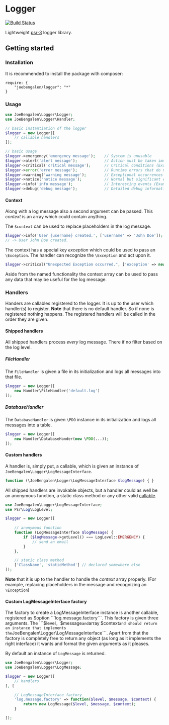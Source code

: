 # Logger
[![Build Status](https://secure.travis-ci.org/JoeBengalen/Logger.png)](http://travis-ci.org/JoeBengalen/Logger)

Lightweight [psr-3](https://github.com/php-fig/fig-standards/blob/master/accepted/PSR-3-logger-interface.md) logger library.

## Getting started

### Installation

It is recommended to install the package with composer:
```
require: {
    "joebengalen/logger": "*"
}
```

### Usage

```php
use JoeBengalen\Logger\Logger;
use JoeBengalen\Logger\Handler;

// basic instantiation of the logger
$logger = new Logger([
    // callable handlers
]);

// basic usage
$logger->emergency('emergency message');    // System is unusable
$logger->alert('alert message');            // Action must be taken immediately (Example: Entire website down, database unavailable, etc. This should trigger the SMS alerts and wake you up.)
$logger->critical('critical message');      // Critical conditions (Example: Application component unavailable, unexpected exception.)
$logger->error('error message');            // Runtime errors that do not require immediate action but should typically be logged and monitored.
$logger->warning('warning message');        // Exceptional occurrences that are not errors (Example: Use of deprecated APIs, poor use of an API, undesirable things that are not necessarily wrong.)
$logger->notice('notice message');          // Normal but significant events.
$logger->info('info message');              // Interesting events (Example: User logs in, SQL logs.)
$logger->debug('debug message');            // Detailed debug information.
```

#### Context

Along with a log message also a second argument can be passed. This *context* is an array which could contain anything.

The ```$context``` can be used to replace placeholders in the log message.
```php
$logger->info('User {username} created.', ['username' => 'John Doe']);
// -> User John Doe created.
```

The context has a special key *exception* which could be used to pass an ```\Exception```. The handler can recognize the ```\Exception``` and act upon it.
```php
$logger->critical("Unexpected Exception occurred.", ['exception' => new \Exception('Something went horribly wrong :(')]);
```

Aside from the named functionality the context array can be used to pass any data that may be useful for the log message.

### Handlers

Handers are callables registered to the logger. It is up to the user which handler(s) to register. **Note** that there is no default handler. So if none is registered nothing happens. The registered handlers will be called in the order they are given.

#### Shipped handlers
All shipped handlers process *every* log message. There if no filter based on the log level.

##### FileHandler
The ```FileHandler``` is given a file in its initialization and logs all messages into that file.

```php
$logger = new Logger([
    new Handler\FileHandler('default.log')
]);
```

##### DatabaseHandler
The ```DatabaseHandler``` is given ```\PDO``` instance in its initialization and logs all messages into a table.

```php
$logger = new Logger([
    new Handler\DatabaseHander(new \PDO(...));
]);
```

#### Custom handlers

A handler is, simply put, a callable, which is given an instance of ```JoeBengalen\Logger\LogMessageInterface```.
```php
function (\JoeBengalen\Logger\LogMessageInterface $logMessage) { }
```

All shipped handlers are invokable objects, but a handler could as well be an anonymous function, a static class method or any other valid [callable](http://php.net/manual/en/language.types.callable.php).

```php
use JoeBengalen\Logger\LogMessageInterface;
use Psr\Log\LogLevel;

$logger = new Logger([
    
    // anonymous function
    function (LogMessageInterface $logMessage) {
        if ($logMessage->getLevel() === LogLevel::EMERGENCY) {
            // send an email
        }
    },

    // static class method
    ['ClassName', 'staticMethod'] // declared somewhere else
]);
```

**Note** that it is up to the handler to handle the _context_ array properly. (For example, replacing placeholders in the message and recognizing an ```\Exception```)

#### Custom LogMessageInterface factory
The factory to create a LogMessageInterface instance is another callable, registered as $option ```log.message.factory```. This factory is given three arguments. The ```$level```, ```$message``` and ```array $context``` and should return an instance that implements the ```JoeBengalen\Logger\LogMessageInterface```. Apart from that the factory is completely free to return any object (as long as it implements the right interface) it wants and format the given arguments as it pleases.

By default an instance of ```LogMessage``` is returned.

```php
use JoeBengalen\Logger\Logger;
use JoeBengalen\Logger\LogMessage;

$logger = new Logger([
    // handlers
], [

    // LogMessageInterface factory
    'log.message.factory' => function($level, $message, $context) {
        return new LogMessage($level, $message, $context);
    }

]);
```